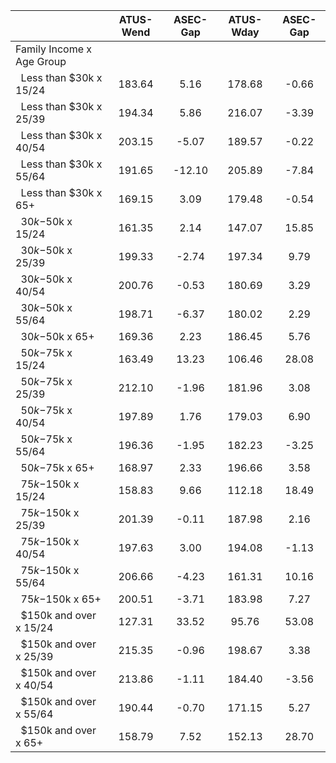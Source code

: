 
|                      |    ATUS-Wend |     ASEC-Gap |    ATUS-Wday |     ASEC-Gap |
| -------------------- | :----------: | :----------: | :----------: | :----------: |
| Family Income x Age Group |              |              |              |              |
| &nbsp;&nbsp;Less than $30k x 15/24 |       183.64 |         5.16 |       178.68 |        -0.66 |
| &nbsp;&nbsp;Less than $30k x 25/39 |       194.34 |         5.86 |       216.07 |        -3.39 |
| &nbsp;&nbsp;Less than $30k x 40/54 |       203.15 |        -5.07 |       189.57 |        -0.22 |
| &nbsp;&nbsp;Less than $30k x 55/64 |       191.65 |       -12.10 |       205.89 |        -7.84 |
| &nbsp;&nbsp;Less than $30k x 65+ |       169.15 |         3.09 |       179.48 |        -0.54 |
| &nbsp;&nbsp;$30k-$50k x 15/24 |       161.35 |         2.14 |       147.07 |        15.85 |
| &nbsp;&nbsp;$30k-$50k x 25/39 |       199.33 |        -2.74 |       197.34 |         9.79 |
| &nbsp;&nbsp;$30k-$50k x 40/54 |       200.76 |        -0.53 |       180.69 |         3.29 |
| &nbsp;&nbsp;$30k-$50k x 55/64 |       198.71 |        -6.37 |       180.02 |         2.29 |
| &nbsp;&nbsp;$30k-$50k x 65+ |       169.36 |         2.23 |       186.45 |         5.76 |
| &nbsp;&nbsp;$50k-$75k x 15/24 |       163.49 |        13.23 |       106.46 |        28.08 |
| &nbsp;&nbsp;$50k-$75k x 25/39 |       212.10 |        -1.96 |       181.96 |         3.08 |
| &nbsp;&nbsp;$50k-$75k x 40/54 |       197.89 |         1.76 |       179.03 |         6.90 |
| &nbsp;&nbsp;$50k-$75k x 55/64 |       196.36 |        -1.95 |       182.23 |        -3.25 |
| &nbsp;&nbsp;$50k-$75k x 65+ |       168.97 |         2.33 |       196.66 |         3.58 |
| &nbsp;&nbsp;$75k-$150k x 15/24 |       158.83 |         9.66 |       112.18 |        18.49 |
| &nbsp;&nbsp;$75k-$150k x 25/39 |       201.39 |        -0.11 |       187.98 |         2.16 |
| &nbsp;&nbsp;$75k-$150k x 40/54 |       197.63 |         3.00 |       194.08 |        -1.13 |
| &nbsp;&nbsp;$75k-$150k x 55/64 |       206.66 |        -4.23 |       161.31 |        10.16 |
| &nbsp;&nbsp;$75k-$150k x 65+ |       200.51 |        -3.71 |       183.98 |         7.27 |
| &nbsp;&nbsp;$150k and over x 15/24 |       127.31 |        33.52 |        95.76 |        53.08 |
| &nbsp;&nbsp;$150k and over x 25/39 |       215.35 |        -0.96 |       198.67 |         3.38 |
| &nbsp;&nbsp;$150k and over x 40/54 |       213.86 |        -1.11 |       184.40 |        -3.56 |
| &nbsp;&nbsp;$150k and over x 55/64 |       190.44 |        -0.70 |       171.15 |         5.27 |
| &nbsp;&nbsp;$150k and over x 65+ |       158.79 |         7.52 |       152.13 |        28.70 |

